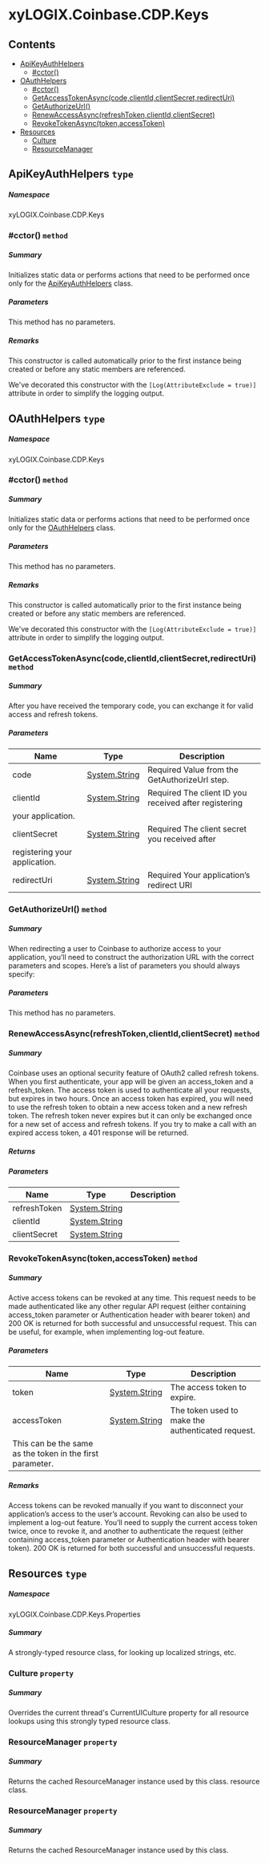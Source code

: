 <a name='assembly'></a>
# xyLOGIX.Coinbase.CDP.Keys

## Contents

- [ApiKeyAuthHelpers](#T-xyLOGIX-Coinbase-Authorization-Helpers-ApiKeyAuthHelpers 'xyLOGIX.Coinbase.CDP.Keys.ApiKeyAuthHelpers')
  - [#cctor()](#M-xyLOGIX-Coinbase-Authorization-Helpers-ApiKeyAuthHelpers-#cctor 'xyLOGIX.Coinbase.CDP.Keys.ApiKeyAuthHelpers.#cctor')
- [OAuthHelpers](#T-xyLOGIX-Coinbase-Authorization-Helpers-OAuthHelpers 'xyLOGIX.Coinbase.CDP.Keys.OAuthHelpers')
  - [#cctor()](#M-xyLOGIX-Coinbase-Authorization-Helpers-OAuthHelpers-#cctor 'xyLOGIX.Coinbase.CDP.Keys.OAuthHelpers.#cctor')
  - [GetAccessTokenAsync(code,clientId,clientSecret,redirectUri)](#M-xyLOGIX-Coinbase-Authorization-Helpers-OAuthHelpers-GetAccessTokenAsync-System-String,System-String,System-String,System-String- 'xyLOGIX.Coinbase.CDP.Keys.OAuthHelpers.GetAccessTokenAsync(System.String,System.String,System.String,System.String)')
  - [GetAuthorizeUrl()](#M-xyLOGIX-Coinbase-Authorization-Helpers-OAuthHelpers-GetAuthorizeUrl-xyLOGIX-Coinbase-Models-AuthorizeOptions- 'xyLOGIX.Coinbase.CDP.Keys.OAuthHelpers.GetAuthorizeUrl(xyLOGIX.Coinbase.Models.AuthorizeOptions)')
  - [RenewAccessAsync(refreshToken,clientId,clientSecret)](#M-xyLOGIX-Coinbase-Authorization-Helpers-OAuthHelpers-RenewAccessAsync-System-String,System-String,System-String- 'xyLOGIX.Coinbase.CDP.Keys.OAuthHelpers.RenewAccessAsync(System.String,System.String,System.String)')
  - [RevokeTokenAsync(token,accessToken)](#M-xyLOGIX-Coinbase-Authorization-Helpers-OAuthHelpers-RevokeTokenAsync-System-String,System-String- 'xyLOGIX.Coinbase.CDP.Keys.OAuthHelpers.RevokeTokenAsync(System.String,System.String)')
- [Resources](#T-xyLOGIX-Coinbase-Authorization-Helpers-Properties-Resources 'xyLOGIX.Coinbase.CDP.Keys.Properties.Resources')
  - [Culture](#P-xyLOGIX-Coinbase-Authorization-Helpers-Properties-Resources-Culture 'xyLOGIX.Coinbase.CDP.Keys.Properties.Resources.Culture')
  - [ResourceManager](#P-xyLOGIX-Coinbase-Authorization-Helpers-Properties-Resources-ResourceManager 'xyLOGIX.Coinbase.CDP.Keys.Properties.Resources.ResourceManager')

<a name='T-xyLOGIX-Coinbase-Authorization-Helpers-ApiKeyAuthHelpers'></a>
## ApiKeyAuthHelpers `type`

##### Namespace

xyLOGIX.Coinbase.CDP.Keys

<a name='M-xyLOGIX-Coinbase-Authorization-Helpers-ApiKeyAuthHelpers-#cctor'></a>
### #cctor() `method`

##### Summary

Initializes static data or performs actions that need to be performed once only
for the
[ApiKeyAuthHelpers](#T-xyLOGIX-Coinbase-Authorization-Helpers-ApiKeyAuthHelpers 'xyLOGIX.Coinbase.CDP.Keys.ApiKeyAuthHelpers')
class.

##### Parameters

This method has no parameters.

##### Remarks

This constructor is called automatically prior to the first instance being
created or before any static members are referenced.



We've decorated this constructor with the `[Log(AttributeExclude = true)]`
attribute in order to simplify the logging output.

<a name='T-xyLOGIX-Coinbase-Authorization-Helpers-OAuthHelpers'></a>
## OAuthHelpers `type`

##### Namespace

xyLOGIX.Coinbase.CDP.Keys

<a name='M-xyLOGIX-Coinbase-Authorization-Helpers-OAuthHelpers-#cctor'></a>
### #cctor() `method`

##### Summary

Initializes static data or performs actions that need to be performed once only
for the [OAuthHelpers](#T-xyLOGIX-Coinbase-Authorization-Helpers-OAuthHelpers 'xyLOGIX.Coinbase.CDP.Keys.OAuthHelpers')
class.

##### Parameters

This method has no parameters.

##### Remarks

This constructor is called automatically prior to the first instance being
created or before any static members are referenced.



We've decorated this constructor with the `[Log(AttributeExclude = true)]`
attribute in order to simplify the logging output.

<a name='M-xyLOGIX-Coinbase-Authorization-Helpers-OAuthHelpers-GetAccessTokenAsync-System-String,System-String,System-String,System-String-'></a>
### GetAccessTokenAsync(code,clientId,clientSecret,redirectUri) `method`

##### Summary

After you have received the temporary code, you can exchange it for valid
access and refresh tokens.

##### Parameters

| Name | Type | Description |
| ---- | ---- | ----------- |
| code | [System.String](http://msdn.microsoft.com/query/dev14.query?appId=Dev14IDEF1&l=EN-US&k=k:System.String 'System.String') | Required Value from the GetAuthorizeUrl step. |
| clientId | [System.String](http://msdn.microsoft.com/query/dev14.query?appId=Dev14IDEF1&l=EN-US&k=k:System.String 'System.String') | Required The client ID you received after registering
your application. |
| clientSecret | [System.String](http://msdn.microsoft.com/query/dev14.query?appId=Dev14IDEF1&l=EN-US&k=k:System.String 'System.String') | Required The client secret you received after
registering your application. |
| redirectUri | [System.String](http://msdn.microsoft.com/query/dev14.query?appId=Dev14IDEF1&l=EN-US&k=k:System.String 'System.String') | Required Your application’s redirect URI |

<a name='M-xyLOGIX-Coinbase-Authorization-Helpers-OAuthHelpers-GetAuthorizeUrl-xyLOGIX-Coinbase-Models-AuthorizeOptions-'></a>
### GetAuthorizeUrl() `method`

##### Summary

When redirecting a user to Coinbase to authorize access to your application,
you’ll need to construct the authorization URL with the correct parameters
and scopes. Here’s a list of parameters you should always specify:

##### Parameters

This method has no parameters.

<a name='M-xyLOGIX-Coinbase-Authorization-Helpers-OAuthHelpers-RenewAccessAsync-System-String,System-String,System-String-'></a>
### RenewAccessAsync(refreshToken,clientId,clientSecret) `method`

##### Summary

Coinbase uses an optional security feature of OAuth2 called refresh tokens.
When you first authenticate, your app will be given an access_token and a
refresh_token. The access token is used to authenticate all your requests,
but expires in two hours. Once an access token has expired, you will need
to use the refresh token to obtain a new access token and a new refresh token.
The refresh token never expires but it can only be exchanged once for a new
set of access and refresh tokens. If you try to make a call with an expired
access token, a 401 response will be returned.

##### Returns



##### Parameters

| Name | Type | Description |
| ---- | ---- | ----------- |
| refreshToken | [System.String](http://msdn.microsoft.com/query/dev14.query?appId=Dev14IDEF1&l=EN-US&k=k:System.String 'System.String') |  |
| clientId | [System.String](http://msdn.microsoft.com/query/dev14.query?appId=Dev14IDEF1&l=EN-US&k=k:System.String 'System.String') |  |
| clientSecret | [System.String](http://msdn.microsoft.com/query/dev14.query?appId=Dev14IDEF1&l=EN-US&k=k:System.String 'System.String') |  |

<a name='M-xyLOGIX-Coinbase-Authorization-Helpers-OAuthHelpers-RevokeTokenAsync-System-String,System-String-'></a>
### RevokeTokenAsync(token,accessToken) `method`

##### Summary

Active access tokens can be revoked at any time. This request needs to be made
authenticated like any other regular API request (either containing
access_token parameter or Authentication header with bearer token) and 200 OK
is returned for both successful and unsuccessful request. This can be useful,
for example, when implementing log-out feature.

##### Parameters

| Name | Type | Description |
| ---- | ---- | ----------- |
| token | [System.String](http://msdn.microsoft.com/query/dev14.query?appId=Dev14IDEF1&l=EN-US&k=k:System.String 'System.String') | The access token to expire. |
| accessToken | [System.String](http://msdn.microsoft.com/query/dev14.query?appId=Dev14IDEF1&l=EN-US&k=k:System.String 'System.String') | The token used to make the authenticated request.
This can be the same as the token in the first parameter. |

##### Remarks

Access tokens can be revoked manually if you want to disconnect your
application’s access to the user’s account. Revoking can also be used to
implement a log-out feature. You’ll need to supply the current access token
twice, once to revoke it, and another to authenticate the request (either
containing access_token parameter or Authentication header with bearer token).
200 OK is returned for both successful and unsuccessful requests.

<a name='T-xyLOGIX-Coinbase-Authorization-Helpers-Properties-Resources'></a>
## Resources `type`

##### Namespace

xyLOGIX.Coinbase.CDP.Keys.Properties

##### Summary

A strongly-typed resource class, for looking up localized strings, etc.

<a name='P-xyLOGIX-Coinbase-Authorization-Helpers-Properties-Resources-Culture'></a>
### Culture `property`

##### Summary

Overrides the current thread's CurrentUICulture property for all
  resource lookups using this strongly typed resource class.

<a name='P-xyLOGIX-Coinbase-Authorization-Helpers-Properties-Resources-ResourceManager'></a>
### ResourceManager `property`

##### Summary

Returns the cached ResourceManager instance used by this class.
resource class.

<a name='P-xyLOGIX-Coinbase-Authorization-Helpers-Properties-Resources-ResourceManager'></a>
### ResourceManager `property`

##### Summary

Returns the cached ResourceManager instance used by this class.
